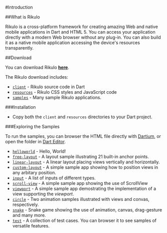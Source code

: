 #Introduction

##What is Rikulo

Rikulo is a cross-platform framework for creating amazing Web and native mobile applications
in Dart and HTML 5. You can access your application directly with a modern Web browser without
any plug-in. You can also build it as a native mobile application accessing the device's resources
transparently.

##Download

You can download Rikulo **[here](https://github.com/rikulo/rikulo/downloads)**.

The Rikulo download includes:

* [`client`](https://github.com/rikulo/rikulo/tree/master/client) - Rikulo source code in Dart
* [`resources`](https://github.com/rikulo/rikulo/tree/master/resources) - Rikulo CSS styles and JavaScript code
* [`samples`](https://github.com/rikulo/rikulo/tree/master/samples) - Many sample Rikulo applications.

###Installation

* Copy both the `client` and `resources` directories to your Dart project.

###Exploring the Samples

To run the samples, you can browser the HTML file directly with [Dartium](http://www.dartlang.org/dartium/), or open the folder in [Dart Editor](http://www.dartlang.org/docs/editor/).

* [`helloworld`](https://github.com/rikulo/rikulo/tree/master/samples/helloworld) -
Hello, World!
* [`free-layout`](https://github.com/rikulo/rikulo/tree/master/samples/free-layout) -
A layout sample illustrating 21 built-in anchor points.
* [`linear-layout`](https://github.com/rikulo/rikulo/tree/master/samples/linear-layout) -
A linear layout placing views vertically and horizontally.
* [`custom-layout`](https://github.com/rikulo/rikulo/tree/master/samples/custom-layout) -
A simple sample app showing how to position views in any arbitary position.
* [`input`](https://github.com/rikulo/rikulo/tree/master/samples/input) -
A list of inputs of different types.
* [`scroll-view`](https://github.com/rikulo/rikulo/tree/master/samples/scroll-view) -
A simple sample app showing the use of ScrollView
* [`viewport`](https://github.com/rikulo/rikulo/tree/master/samples/viewport) -
A simple sample app demostrating the implementation of a view supporting the *viewport*.
* [`circle`](https://github.com/rikulo/rikulo/tree/master/samples/circle) -
Two animation samples illustrated with views and convas, respectively.
* [`snake`](https://github.com/rikulo/rikulo/tree/master/samples/snake) -
Snake game showing the use of animation, canvas, drag-gesture and many more.
* [`test`](https://github.com/rikulo/rikulo/tree/master/samples/test) -
A collection of test cases. You can browser it to see samples of versatile features.
